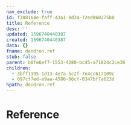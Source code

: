 ```yaml
---
nav_exclude: true
id: f308164e-faff-43a1-8d34-72ed060275b0
title: Reference
desc: ''
updated: 1596740440387
created: 1596740440387
data: {}
fname: dendron.ref
stub: false
parent: b0fe6ef7-1553-4280-bc45-a71824c2ce36
children:
  - 3bff1195-1d13-4e7a-bc2f-7e4cc617109c
  - 097cf7ed-e9aa-4580-86cf-0347bf7a623d
hpath: dendron.ref
---
```

# Reference

